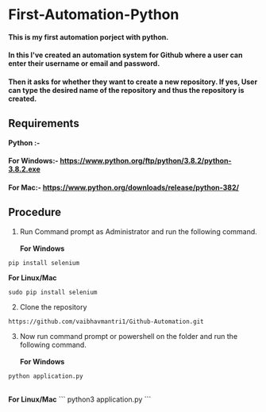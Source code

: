 # First-Automation-Python
<h4> This is my first automation porject with python.
<h4>In this I've created an automation system for Github where a user can enter their username or email and password.
<h4>Then it asks for whether they want to create a new repository. If yes, User can type the desired name of the repository and thus the repository is created.
 
 ## Requirements
 <b>Python :- </b>
 #### For Windows:- https://www.python.org/ftp/python/3.8.2/python-3.8.2.exe
 #### For Mac:- https://www.python.org/downloads/release/python-382/
## Procedure
1. Run Command prompt as Administrator and run the following command.
<br><br><b>For Windows</b>
```
pip install selenium
```
<b>For Linux/Mac</b>
```
sudo pip install selenium
```
2. Clone the repository
```
https://github.com/vaibhavmantri1/Github-Automation.git
```
3. Now run command prompt or powershell on the folder and run the following command.
<br><br><b>For Windows</b>
```
python application.py
```
<br>
<b>For Linux/Mac</b>
```
python3 application.py
```
